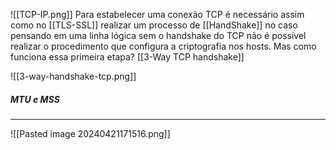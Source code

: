 ![[TCP-IP.png]]
Para estabelecer uma conexão TCP é necessário assim como no [[TLS-SSL]] realizar um processo de [[HandShake]] no caso pensando em uma linha lógica sem o handshake do TCP não é possível realizar o procedimento que configura a criptografia nos hosts. Mas como funciona essa primeira etapa? [[3-Way TCP handshake]]

![[3-way-handshake-tcp.png]]

##### MTU e MSS
--------
 ![[Pasted image 20240421171516.png]]